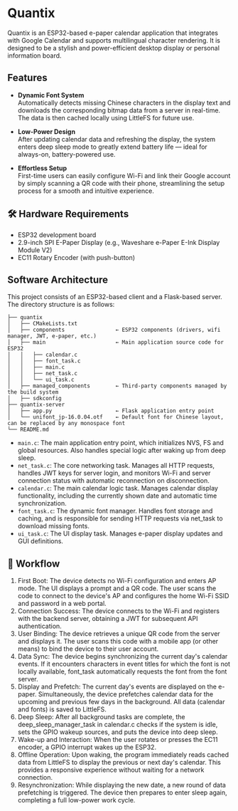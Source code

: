 # Quantix
Quantix is an ESP32-based e-paper calendar application that integrates with Google Calendar and supports multilingual character rendering. It is designed to be a stylish and power-efficient desktop display or personal information board.

## Features
- **Dynamic Font System**  
  Automatically detects missing Chinese characters in the display text and downloads the corresponding bitmap data from a server in real-time. The data is then cached locally using LittleFS for future use.

- **Low-Power Design**  
  After updating calendar data and refreshing the display, the system enters deep sleep mode to greatly extend battery life — ideal for always-on, battery-powered use.

- **Effortless Setup**  
  First-time users can easily configure Wi-Fi and link their Google account by simply scanning a QR code with their phone, streamlining the setup process for a smooth and intuitive experience.

## 🛠️ Hardware Requirements
* ESP32 development board
* 2.9-inch SPI E-Paper Display (e.g., Waveshare e-Paper E-Ink Display Module V2)
* EC11 Rotary Encoder (with push-button)

## Software Architecture
This project consists of an ESP32-based client and a Flask-based server.
The directory structure is as follows:

```
├── quantix
│   ├── CMakeLists.txt
│   ├── components                ← ESP32 components (drivers, wifi manager, JWT, e-paper, etc.)
│   ├── main                      ← Main application source code for ESP32
│   │   ├── calendar.c
│   │   ├── font_task.c
│   │   ├── main.c                
│   │   ├── net_task.c            
│   │   └── ui_task.c
│   ├── managed_components        ← Third-party components managed by the build system
│   ├── sdkconfig
├── quantix-server
│   ├── app.py                    ← Flask application entry point    
│   └── unifont_jp-16.0.04.otf    ← Default font for Chinese layout, can be replaced by any monospace font
└── README.md

```
* ```main.c```: The main application entry point, which initializes NVS, FS and global resources. Also handles special logic after waking up from deep sleep.
* ```net_task.c```: The core networking task. Manages all HTTP requests, handles JWT keys for server login, and monitors Wi-Fi and server connection status with automatic reconnection on disconnection.
* ```calendar.c```: The main calendar logic task. Manages calendar display functionality, including the currently shown date and automatic time synchronization.
* ```font_task.c```: The dynamic font manager. Handles font storage and caching, and is responsible for sending HTTP requests via net_task to download missing fonts.
* ```ui_task.c```: The UI display task. Manages e-paper display updates and GUI definitions.

## 🔄 Workflow
1. First Boot: The device detects no Wi-Fi configuration and enters AP mode. The UI displays a prompt and a QR code. The user scans the code to connect to the device's AP and configures the home Wi-Fi SSID and password in a web portal.
2. Connection Success: The device connects to the Wi-Fi and registers with the backend server, obtaining a JWT for subsequent API authentication.
3. User Binding: The device retrieves a unique QR code from the server and displays it. The user scans this code with a mobile app (or other means) to bind the device to their user account.
4. Data Sync: The device begins synchronizing the current day's calendar events. If it encounters characters in event titles for which the font is not locally available, font_task automatically requests the font from the font server.
5. Display and Prefetch: The current day's events are displayed on the e-paper. Simultaneously, the device prefetches calendar data for the upcoming and previous few days in the background. All data (calendar and fonts) is saved to LittleFS.
6. Deep Sleep: After all background tasks are complete, the deep_sleep_manager_task in calendar.c checks if the system is idle, sets the GPIO wakeup sources, and puts the device into deep sleep.
7. Wake-up and Interaction: When the user rotates or presses the EC11 encoder, a GPIO interrupt wakes up the ESP32.
8. Offline Operation: Upon waking, the program immediately reads cached data from LittleFS to display the previous or next day's calendar. This provides a responsive experience without waiting for a network connection.
9. Resynchronization: While displaying the new date, a new round of data prefetching is triggered. The device then prepares to enter sleep again, completing a full low-power work cycle.
